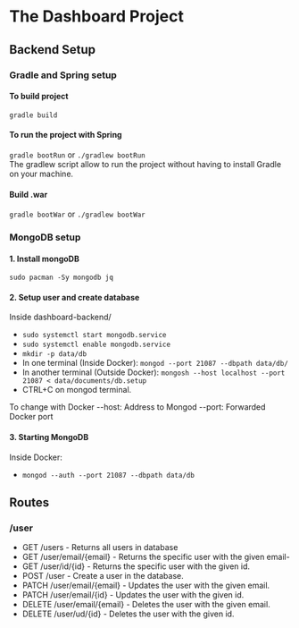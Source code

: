 # The Dashboard Project
## Backend Setup
### Gradle and Spring setup
#### To build project
`gradle build`
#### To run the project with Spring
`gradle bootRun` or `./gradlew bootRun`   
The gradlew script allow to run the project without having to install Gradle on your machine.
#### Build .war
`gradle bootWar` or `./gradlew bootWar`

### MongoDB setup
#### 1. Install mongoDB
`sudo pacman -Sy mongodb jq`
#### 2. Setup user and create database
Inside dashboard-backend/
- `sudo systemctl start mongodb.service`
- `sudo systemctl enable mongodb.service`
- `mkdir -p data/db`
- In one terminal (Inside Docker): `mongod --port 21087 --dbpath data/db/`
- In another terminal (Outside Docker): `mongosh --host localhost --port 21087 < data/documents/db.setup`
- CTRL+C on mongod terminal.

To change with Docker
--host: Address to Mongod
--port: Forwarded Docker port 
#### 3. Starting MongoDB
Inside Docker:
- `mongod --auth --port 21087 --dbpath data/db`

## Routes
### /user
- GET /users - Returns all users in database
- GET /user/email/{email} - Returns the specific user with the given email- 
- GET /user/id/{id} - Returns the specific user with the given id.
- POST /user - Create a user in the database.
- PATCH /user/email/{email} - Updates the user with the given email.
- PATCH /user/email/{id} - Updates the user with the given id.
- DELETE /user/email/{email} - Deletes the user with the given email.
- DELETE /user/ud/{id} - Deletes the user with the given id.
